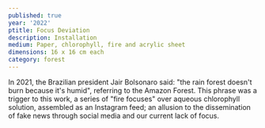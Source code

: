```yaml
---
published: true
year: '2022'
ptitle: Focus Deviation
description: Installation
medium: Paper, chlorophyll, fire and acrylic sheet
dimensions: 16 x 16 cm each
category: forest
---
```

In 2021, the Brazilian president Jair Bolsonaro said: "the rain forest doesn't burn because it's humid", referring to the Amazon Forest. This phrase was a trigger to this work, a series of "fire focuses" over aqueous chlorophyll solution, assembled as an Instagram feed; an allusion to the dissemination of fake news through social media and our current lack of focus.
